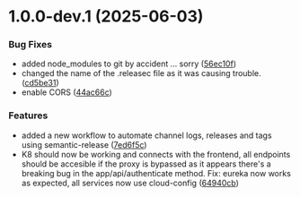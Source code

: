 # 1.0.0-dev.1 (2025-06-03)


### Bug Fixes

* added node_modules to git by accident ... sorry ([56ec10f](https://github.com/FelipeBarretoB/ecommerce-microservice-backend-app/commit/56ec10f1d1fbcb87386736380ab09e8049ec78ee))
* changed the name of the .releasec file as it was causing trouble. ([cd5be31](https://github.com/FelipeBarretoB/ecommerce-microservice-backend-app/commit/cd5be311c13d74ccfdf4f9740338d202d39304e6))
* enable CORS ([44ac66c](https://github.com/FelipeBarretoB/ecommerce-microservice-backend-app/commit/44ac66c91435fb120e88d76d873497702a7a0d66))


### Features

* added a new workflow to automate channel logs, releases and tags using semantic-release ([7ed6f5c](https://github.com/FelipeBarretoB/ecommerce-microservice-backend-app/commit/7ed6f5c54d5500b6b4ffba062b6e1e23dc89e5c3))
* K8 should now be working and connects with the frontend, all endpoints should be accesible if the proxy is bypassed as it appears there's a breaking bug in the app/api/authenticate method. Fix: eureka now works as expected, all services now use cloud-config ([64940cb](https://github.com/FelipeBarretoB/ecommerce-microservice-backend-app/commit/64940cb2d49d418ee0bc180fb0c2ca8614fe77e7))
